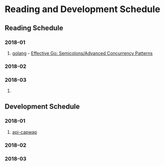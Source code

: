 # Reading and Development Schedule

## Reading Schedule

### 2018-01
1. [golang](https://golang.org/) - [Effective Go: Semicolons/Advanced Concurrency Patterns]()  

### 2018-02

### 2018-03
1. 

## Development Schedule

### 2018-01
1. [api-capwap](https://github.com/zqqiang/api-capwap.git)  

### 2018-02

### 2018-03
